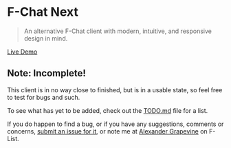 # F-Chat Next
> An alternative F-Chat client with modern, intuitive, and responsive design in mind.

[Live Demo](http://kingdaro.github.io/fchat)

## Note: Incomplete!
This client is in no way close to finished, but is in a usable state, so feel free to test for bugs and such.

To see what has yet to be added, check out the [TODO.md](https://github.com/Kingdaro/fchat/blob/master/docs/TODO.md) file for a list.

If you do happen to find a bug, or if you have any suggestions, comments or concerns, [submit an issue for it](https://github.com/Kingdaro/fchat/issues), or note me at [Alexander Grapevine](https://www.f-list.net/c/alexander%20grapevine/) on F-List.
